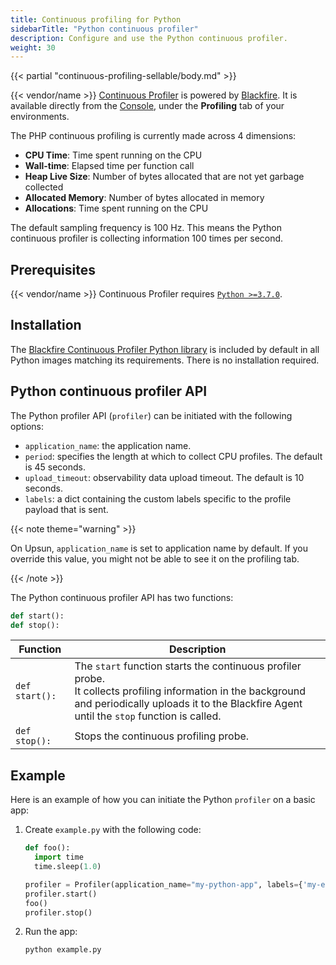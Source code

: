 ```yaml
---
title: Continuous profiling for Python
sidebarTitle: "Python continuous profiler"
description: Configure and use the Python continuous profiler.
weight: 30
---
```


{{< partial "continuous-profiling-sellable/body.md" >}}

{{< vendor/name >}} [Continuous Profiler](/increase-observability/application-metrics/cont-prof.md) is powered by [Blackfire](../../../increase-observability/application-metrics/blackfire.md).
It is available directly from the [Console](/administration/web/_index.md), under the **Profiling** tab of your environments.

The PHP continuous profiling is currently made across 4 dimensions:
- **CPU Time**:  Time spent running on the CPU
- **Wall-time**: Elapsed time per function call
- **Heap Live Size**: Number of bytes allocated that are not yet garbage collected
- **Allocated Memory**: Number of bytes allocated in memory
- **Allocations**: Time spent running on the CPU

The default sampling frequency is 100 Hz. This means the Python continuous profiler is
collecting information 100 times per second.

## Prerequisites

{{< vendor/name >}} Continuous Profiler requires [`Python >=3.7.0`](/languages/python/_index.md).

## Installation

The [Blackfire Continuous Profiler Python library](https://github.com/blackfireio/python-continuous-profiling) is included by default in all
Python images matching its requirements. There is no installation required.

## Python continuous profiler API

The Python profiler API (`profiler`) can be initiated with the following options:

- `application_name`: the application name.
- `period`: specifies the length at which to collect CPU profiles. The default is 45 seconds.
- `upload_timeout`: observability data upload timeout. The default is 10 seconds.
- `labels`: a dict containing the custom labels specific to the profile payload that is sent.

{{< note theme="warning" >}}

On Upsun, `application_name` is set to application name by default. If you override this value, you might
not be able to see it on the profiling tab.

{{< /note >}}

The Python continuous profiler API has two functions:

``` python
def start():
def stop():
```

| Function               | Description |
| ---------------------- | ----------- |
| `def start():`         | The `start` function starts the continuous profiler probe. </br>It collects profiling information in the background and periodically uploads it to the Blackfire Agent until the ``stop`` function is called. |
| `def stop():`          |Stops the continuous profiling probe. |

## Example

Here is an example of how you can initiate the Python `profiler` on a basic app:

1. Create `example.py` with the following code:

   ``` python
   def foo():
     import time
     time.sleep(1.0)

   profiler = Profiler(application_name="my-python-app", labels={'my-extra-label': 'data'})
   profiler.start()
   foo()
   profiler.stop()
   ```

2. Run the app:

   ``` bash
   python example.py
   ```

